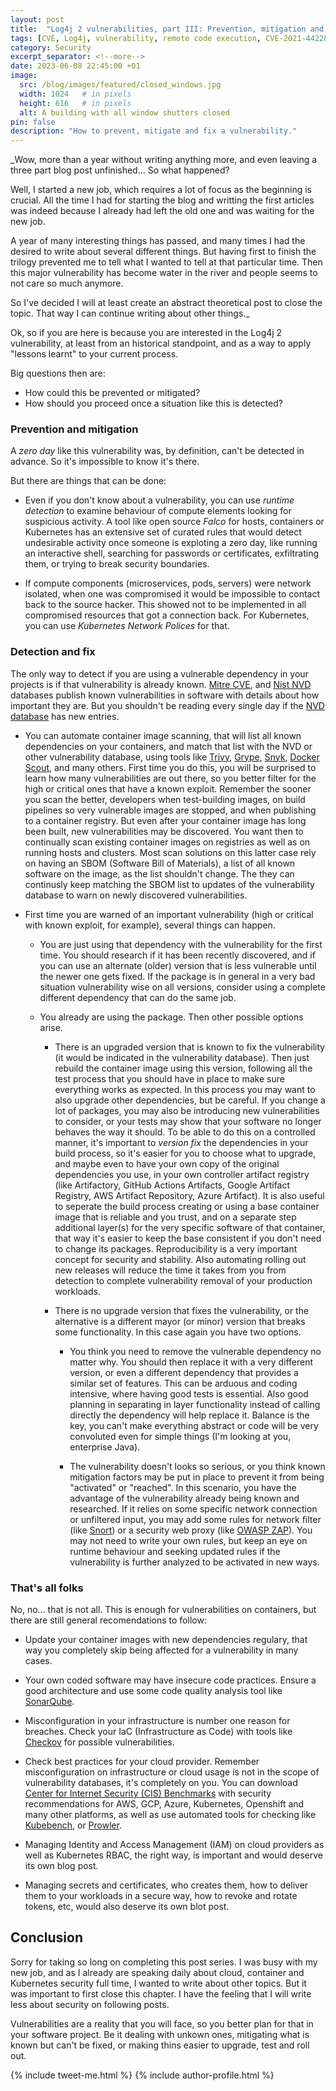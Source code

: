```yaml
---
layout: post
title:  "Log4j 2 vulnerabilities, part III: Prevention, mitigation and fixing"
tags: [CVE, Log4j, vulnerability, remote code execution, CVE-2021-44228, log4shell, cybersecurity, RCE, container image scanning, runtime security, mitigation, cloud, Kubernetes]
category: Security
excerpt_separator: <!--more-->
date: 2023-06-08 22:45:00 +01
image:
  src: /blog/images/featured/closed_windows.jpg
  width: 1024   # in pixels
  height: 616   # in pixels
  alt: A building with all window shutters closed
pin: false
description: "How to prevent, mitigate and fix a vulnerability."
---
```


_Wow, more than a year without writing anything more, and even leaving a three part blog post unfinished... So what happened?

Well, I started a new job, which requires a lot of focus as the beginning is crucial. All the time I had for starting the blog and writting the first articles was indeed because I already had left the old one and was waiting for the new job.

A year of many interesting things has passed, and many times I had the desired to write about several different things. But having first to finish the trilogy prevented me to tell what I wanted to tell at that particular time. Then this major vulnerability has become water in the river and people seems to not care so much anymore.

So I've decided I will at least create an abstract theoretical post to close the topic. That way I can continue writing about other things._

Ok, so if you are here is because you are interested in the Log4j 2 vulnerability, at least from an historical standpoint, and as a way to apply "lessons learnt" to your current process.

Big questions then are:

* How could this be prevented or mitigated?
* How should you proceed once a situation like this is detected?

### Prevention and mitigation

A _zero day_ like this vulnerability was, by definition, can't be detected in advance. So it's impossible to know it's there.

But there are things that can be done:

* Even if you don't know about a vulnerability, you can use _runtime detection_ to examine behaviour of compute elements looking for suspicious activity. A tool like open source _Falco_ for hosts, containers or Kubernetes has an extensive set of curated rules that would detect undesirable activity once someone is exploting a zero day, like running an interactive shell, searching for passwords or certificates, exfiltrating them, or trying to break security boundaries.

* If compute components (microservices, pods, servers) were network isolated, when one was compromised it would be impossible to contact back to the source hacker. This showed not to be implemented in all compromised resources that got a connection back. For Kubernetes, you can use _Kubernetes Network Polices_ for that.

### Detection and fix

The only way to detect if you are using a vulnerable dependency in your projects is if that vulnerability is already known. [Mitre CVE](https://vicenteherrera.com/blog/what-is-a-cve/#cve-ids), and [Nist NVD](https://vicenteherrera.com/blog/what-is-a-cve/#nvd) databases publish known vulnerabilities in software with details about how important they are. But you shouldn't be reading every single day if the [NVD database](https://nvd.nist.gov/vuln/detail/CVE-2021-44228) has new entries.

* You can automate container image scanning, that will list all known dependencies on your containers, and match that list with the NVD or other vulnerability database, using tools like [Trivy](https://github.com/aquasecurity/trivy), [Grype](https://github.com/anchore/grype), [Snyk](https://snyk.io/product/container-vulnerability-management/), [Docker Scout](https://docs.docker.com/scout/), and many others. First time you do this, you will be surprised to learn how many vulnerabilities are out there, so you better filter for the high or critical ones that have a known exploit. Remember the sooner you scan the better, developers when test-building images, on build pipelines so very vulnerable images are stopped, and when publishing to a container registry. But even after your container image has long been built, new vulnerabilities may be discovered. You want then to continually scan existing container images on registries as well as on running hosts and clusters. Most scan solutions on this latter case rely on having an SBOM (Software Bill of Materials), a list of all known software on the image, as the list shouldn't change. The they can continusly keep matching the SBOM list to updates of the vulnerability database to warn on newly discovered vulnerabilities.

* First time you are warned of an important vulnerability (high or critical with known exploit, for example), several things can happen.

  * You are just using that dependency with the vulnerability for the first time. You should research if it has been recently discovered, and if you can use an alternate (older) version that is less vulnerable until the newer one gets fixed. If the package is in general in a very bad situation vulnerability wise on all versions, consider using a complete different dependency that can do the same job.

  * You already are using the package. Then other possible options arise.

    * There is an upgraded version that is known to fix the vulnerability (it would be indicated in the vulnerability database). Then just rebuild the container image using this version, following all the test process that you should have in place to make sure everything works as expected. In this process you may want to also upgrade other dependencies, but be careful. If you change a lot of packages, you may also be introducing new vulnerabilities to consider, or your tests may show that your software no longer behaves the way it should. To be able to do this on a controlled manner, it's important to _version fix_ the dependencies in your build process, so it's easier for you to choose what to upgrade, and maybe even to have your own copy of the original dependencies you use, in your own controller artifact registry (like Artifactory, GitHub Actions Artifacts, Google Artifact Registry, AWS Artifact Repository, Azure Artifact). It is also useful to seperate the build process creating or using a base container image that is reliable and you trust, and on a separate step additional layer(s) for the very specific software of that container, that way it's easier to keep the base consistent if you don't need to change its packages. Reproducibility is a very important concept for security and stability. Also automating rolling out new releases will reduce the time it takes from you from detection to complete vulnerability removal of your production workloads.

    * There is no upgrade version that fixes the vulnerability, or the alternative is a different mayor (or minor) version that breaks some functionality. In this case again you have two options.

      * You think you need to remove the vulnerable dependency no matter why. You should then replace it with a very different version, or even a different dependency that provides a similar set of features. This can be arduous and coding intensive, where having good tests is essential. Also good planning in separating in layer functionality instead of calling directly the dependency will help replace it. Balance is the key, you can't make everything abstract or code will be very convoluted even for simple things (I'm looking at you, enterprise Java).

      * The vulnerability doesn't looks so serious, or you think known mitigation factors may be put in place to prevent it from being "activated" or "reached". In this scenario, you have the advantage of the vulnerability already being known and researched. If it relies on some specific network connection or unfiltered input, you may add some rules for network filter (like [Snort](https://www.snort.org/rule_docs/1-58744)) or a security web proxy (like [OWASP ZAP](https://owasp.org/www-project-zap/)). You may not need to write your own rules, but keep an eye on runtime behaviour and seeking updated rules if the vulnerability is further analyzed to be activated in new ways.
  

### That's all folks

No, no... that is not all. This is enough for vulnerabilities on containers, but there are still general recomendations to follow:

* Update your container images with new dependencies regulary, that way you completely skip being affected for a vulnerability in many cases.

* Your own coded software may have insecure code practices. Ensure a good architecture and use some code quality analysis tool like [SonarQube](https://docs.sonarqube.org/latest/).

* Misconfiguration in your infrastructure is number one reason for breaches. Check your IaC (Infrastructure as Code) with tools like [Checkov](https://www.checkov.io/) for possible vulnerabilities.

* Check best practices for your cloud provider. Remember misconfiguration on infrastructure or cloud usage is not in the scope of vulnerability databases, it's completely on you. You can download [Center for Internet Security (CIS) Benchmarks](https://www.cisecurity.org/benchmark/amazon_web_services) with security recommendations for AWS, GCP, Azure, Kubernetes, Openshift and many other platforms, as well as use automated tools for checking like [Kubebench](https://github.com/aquasecurity/kube-bench), or [Prowler](https://github.com/prowler-cloud/prowler).

* Managing Identity and Access Management (IAM) on cloud providers as well as Kubernetes RBAC, the right way, is important and would deserve its own blog post.

* Managing secrets and certificates, who creates them, how to deliver them to your workloads in a secure way, how to revoke and rotate tokens, etc, would also deserve its own blot post.



## Conclusion

Sorry for taking so long on completing this post series. I was busy with my new job, and as I already are speaking daily about cloud, container and Kubernetes security full time, I wanted to write about other topics. But it was important to first close this chapter. I have the feeling that I will write less about security on following posts.

Vulnerabilities are a reality that you will face, so you better plan for that in your software project. Be it dealing with unkown ones, mitigating what is known but can't be fixed, or making thins easier to upgrade, test and roll out.

{% include tweet-me.html %}
{% include author-profile.html %}